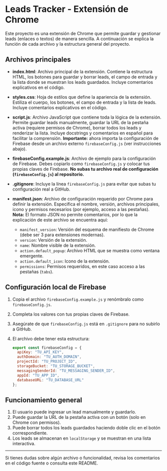 # Leads Tracker - Extensión de Chrome

Este proyecto es una extensión de Chrome que permite guardar y gestionar leads (enlaces o textos) de manera sencilla. A continuación se explica la función de cada archivo y la estructura general del proyecto.


## Archivos principales

- **index.html**: Archivo principal de la extensión. Contiene la estructura HTML, los botones para guardar y borrar leads, el campo de entrada y la lista donde se muestran los leads guardados. Incluye comentarios explicativos en el código.

- **styles.css**: Hoja de estilos que define la apariencia de la extensión. Estiliza el cuerpo, los botones, el campo de entrada y la lista de leads. Incluye comentarios explicativos en el código.

- **script.js**: Archivo JavaScript que contiene toda la lógica de la extensión. Permite guardar leads manualmente, guardar la URL de la pestaña activa (requiere permisos de Chrome), borrar todos los leads y renderizar la lista. Incluye docstrings y comentarios en español para facilitar la comprensión. **Importante:** ahora importa la configuración de Firebase desde un archivo externo `firebaseConfig.js` (ver instrucciones abajo).

- **firebaseConfig.example.js**: Archivo de ejemplo para la configuración de Firebase. Debes copiarlo como `firebaseConfig.js` y colocar tus propias claves de Firebase. **No subas tu archivo real de configuración (`firebaseConfig.js`) al repositorio.**

- **.gitignore**: Incluye la línea `firebaseConfig.js` para evitar que subas tu configuración real a GitHub.

- **manifest.json**: Archivo de configuración requerido por Chrome para definir la extensión. Especifica el nombre, versión, archivos principales, icono y permisos necesarios (por ejemplo, acceso a las pestañas). **Nota:** El formato JSON no permite comentarios, por lo que la explicación de este archivo se encuentra aquí:

  - `manifest_version`: Versión del esquema de manifiesto de Chrome (debe ser 3 para extensiones modernas).
  - `version`: Versión de la extensión.
  - `name`: Nombre visible de la extensión.
  - `action.default_popup`: Archivo HTML que se muestra como ventana emergente.
  - `action.default_icon`: Icono de la extensión.
  - `permissions`: Permisos requeridos, en este caso acceso a las pestañas (`tabs`).

## Configuración local de Firebase

1. Copia el archivo `firebaseConfig.example.js` y renómbralo como `firebaseConfig.js`.
2. Completa los valores con tus propias claves de Firebase.
3. Asegúrate de que `firebaseConfig.js` está en `.gitignore` para no subirlo a GitHub.
4. El archivo debe tener esta estructura:

   ```js
   export const firebaseConfig = {
     apiKey: "TU_API_KEY",
     authDomain: "TU_AUTH_DOMAIN",
     projectId: "TU_PROJECT_ID",
     storageBucket: "TU_STORAGE_BUCKET",
     messagingSenderId: "TU_MESSAGING_SENDER_ID",
     appId: "TU_APP_ID",
     databaseURL: "TU_DATABASE_URL"
   };
   ```

## Funcionamiento general

1. El usuario puede ingresar un lead manualmente y guardarlo.
2. Puede guardar la URL de la pestaña activa con un botón (solo en Chrome con permisos).
3. Puede borrar todos los leads guardados haciendo doble clic en el botón correspondiente.
4. Los leads se almacenan en `localStorage` y se muestran en una lista interactiva.

---

Si tienes dudas sobre algún archivo o funcionalidad, revisa los comentarios en el código fuente o consulta este README.
